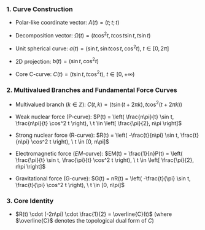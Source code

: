 
### 1. Curve Construction



*   Polar-like coordinate vector:  $A(t) = (t; t; t)$

*   Decomposition vector:  $\Omega(t) = \left( t\cos^2 t, t\cos t \sin t, t\sin t \right)$

*   Unit spherical curve:  $a(t) = \left( \sin t, \sin t \cos t, \cos^2 t \right), \ t \in [0, 2\pi]$

*   2D projection:  $b(t) = \left( \sin t, \cos^2 t \right)$

*   Core C-curve:  $C(t) = \left( t\sin t, t\cos^2 t \right), \ t \in [0, +\infty)$

### 2. Multivalued Branches and Fundamental Force Curves



*   Multivalued branch ($k \in \mathbb{Z}$):  $C(t, k) = \left( t\sin(t + 2\pi k), t\cos^2(t + 2\pi k) \right)$

*   Weak nuclear force (P-curve):  $P(t) = \left( \frac{n\pi}{t} \sin t, \frac{n\pi}{t} \cos^2 t \right), \ t \in \left[ \frac{\pi}{2}, n\pi \right]$

*   Strong nuclear force (R-curve):  $R(t) = \left( -\frac{t}{n\pi} \sin t, \frac{t}{n\pi} \cos^2 t \right), \ t \in [0, n\pi]$

*   Electromagnetic force ($EM$-curve):  $EM(t) = \frac{1}{n}P(t) = \left( \frac{\pi}{t} \sin t, \frac{\pi}{t} \cos^2 t \right), \ t \in \left[ \frac{\pi}{2}, n\pi \right]$

*   Gravitational force (G-curve):  $G(t) = nR(t) = \left( -\frac{t}{\pi} \sin t, \frac{t}{\pi} \cos^2 t \right), \ t \in [0, n\pi]$

### 3. Core Identity

*   $R(t) \cdot (-2n\pi) \cdot \frac{1}{2} = \overline{C}(t)$ (where $\overline{C}$ denotes the topological dual form of $C$)
